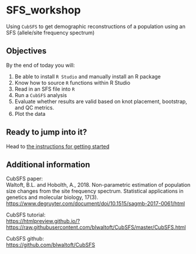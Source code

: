 # SFS_workshop
Using `CubSFS` to get demographic reconstructions of a population using an SFS (allele/site frequency spectrum)

## Objectives
By the end of today you will:
1. Be able to install `R Studio` and manually install an R package
2. Know how to source `R` functions within R Studio
3. Read in an SFS file into `R`
4. Run a `CubSFS` analysis
5. Evaluate whether results are valid based on knot placement, bootstrap, and QC metrics.
6. Plot the data

## Ready to jump into it?
Head to [the instructions for getting started](1_Getting_Started/README.Md)

## Additional information
CubSFS paper:  
Waltoft, B.L. and Hobolth, A., 2018. Non-parametric estimation of population size changes from the site frequency spectrum. Statistical applications in genetics and molecular biology, 17(3). https://www.degruyter.com/document/doi/10.1515/sagmb-2017-0061/html

CubSFS tutorial:  
https://htmlpreview.github.io/?https://raw.githubusercontent.com/blwaltoft/CubSFS/master/CubSFS.html

CubSFS github:  
https://github.com/blwaltoft/CubSFS
